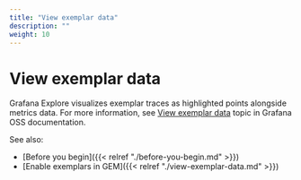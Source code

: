 ```yaml
---
title: "View exemplar data"
description: ""
weight: 10
---
```


# View exemplar data

Grafana Explore visualizes exemplar traces as highlighted points alongside metrics data.
For more information, see [View exemplar data](https://grafana.com/docs/grafana/latest/basics/exemplars/view-exemplars/#in-explore) topic in Grafana OSS documentation.

See also:

- [Before you begin]({{< relref "./before-you-begin.md" >}})
- [Enable exemplars in GEM]({{< relref "./view-exemplar-data.md" >}})
